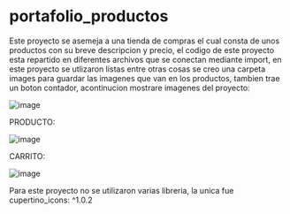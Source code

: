 # portafolio_productos
Este proyecto se asemeja a una tienda de compras el cual consta de unos productos con su breve descripcion y precio, el codigo de este proyecto esta repartido en diferentes archivos que se conectan mediante import, en este proyecto se utlizaron listas entre otras cosas se creo una carpeta images para guardar las imagenes que van en los productos, tambien trae un boton contador, acontinucion mostrare imagenes del proyecto:

![image](https://user-images.githubusercontent.com/110652225/208942001-337c11de-d8fc-425c-9252-179bab26821b.png)


PRODUCTO:

![image](https://user-images.githubusercontent.com/110652225/208942358-e1dc9b2a-8510-4e87-8882-197fe57329b1.png)

CARRITO:

![image](https://user-images.githubusercontent.com/110652225/208942814-fef296eb-be2c-4a8f-a3c0-9e8f99e12f1f.png)

Para este proyecto no se utilizaron varias libreria, la unica fue cupertino_icons: ^1.0.2




